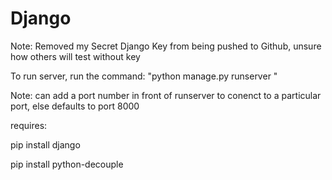 # Django 

Note: Removed my Secret Django Key from being pushed to Github, unsure how others will test without key

To run server, run the command:
"python manage.py runserver "

Note: can add a port number in front of runserver to conenct to a particular port, else defaults to port 8000

requires:

pip install django

pip install python-decouple
